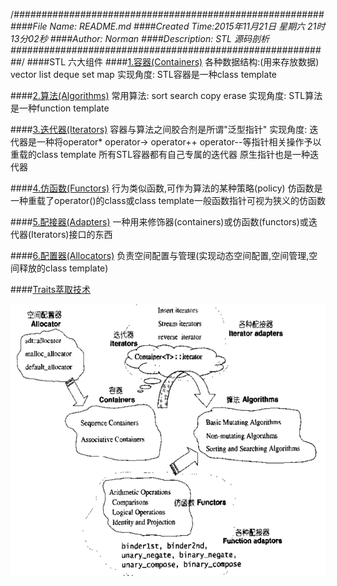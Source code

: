 /*########################################################
####File Name: README.md
####Created Time:2015年11月21日 星期六 21时13分02秒
####Author: Norman 
####Description: STL 源码剖析
##########################################################*/
####STL 六大组件
####[1.容器(Containers)](./Containers)
    各种数据结构:(用来存放数据)
        vector
        list
        deque
        set
        map
    实现角度:
        STL容器是一种class template

####[2.算法(Algorithms)](./Algorithms)
    常用算法:
        sort
        search
        copy
        erase
    实现角度:
        STL算法是一种function template

####[3.迭代器(Iterators)](./Iterator)
    容器与算法之间胶合剂是所谓"泛型指针"
    实现角度:
        迭代器是一种将operator* operator-> operator++ operator--等指针相关操作予以重载的class template
        所有STL容器都有自己专属的迭代器
        原生指针也是一种迭代器

####[4.仿函数(Functors)](./Functors)
    行为类似函数,可作为算法的某种策略(policy)
    仿函数是一种重载了operator()的class或class template一般函数指针可视为狭义的仿函数

####[5.配接器(Adapters)](./Adapters)
    一种用来修饰器(containers)或仿函数(functors)或迭代器(Iterators)接口的东西

####[6.配置器(Allocators)](./Allocators)
    负责空间配置与管理(实现动态空间配置,空间管理,空间释放的class template)

####[Traits萃取技术](./Traits/)

![](./stl.png)
